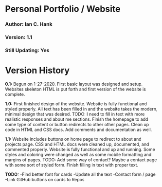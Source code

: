 # Personal Portfolio / Website

### Author: Ian C. Hank
### Version: 1.1
### Still Updating: Yes


# Version History

**0.1:**
Begun on 1-27-2020. First basic layout was designed and setup. Websites skeleton HTML is put forth and first version of the website is complete.

**1.0:**
First finished design of the website. Website is fully functional and styled properly. All text has been filled in and the website takes the modern, minimal design that was desired. TODO: I need to fill in text with more realistic responses and about me sections. Finish the homepage to add some type of content or button redirects to other other pages. Clean up code in HTML and CSS docs. Add comments and documentation as well.

**1.1:**
Website includes buttons on home page to redirect to about and projects page. CSS and HTML docs were cleaned up, documented, and commented properly. Website is fully functional and up and running. Some styles and coloring were changed as well as some mobile formatting and margins of pages. TODO: Add some way of contact? Maybe a contact page with some sort of styled form. Finish filling in text with proper text.

**TODO:**
-Find better font for cards
-Update all the text
-Contact form / page
-Link GitHub buttons on cards to Repos

